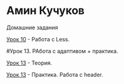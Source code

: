 # Амин Кучуков
Домашние задания


[Урок 10](YoiWar.github.io/lesson_2/ "Описание") - Работа с Less.

#Урок 13. РАбота с адаптивом + практика. 

[Урок 13](YoiWar.github.io/lesson_2/ "Описание") - Теория.

[Урок 13](YoiWar.github.io/штукатурка/src/ "Описание") - Практика. Работа с header.
